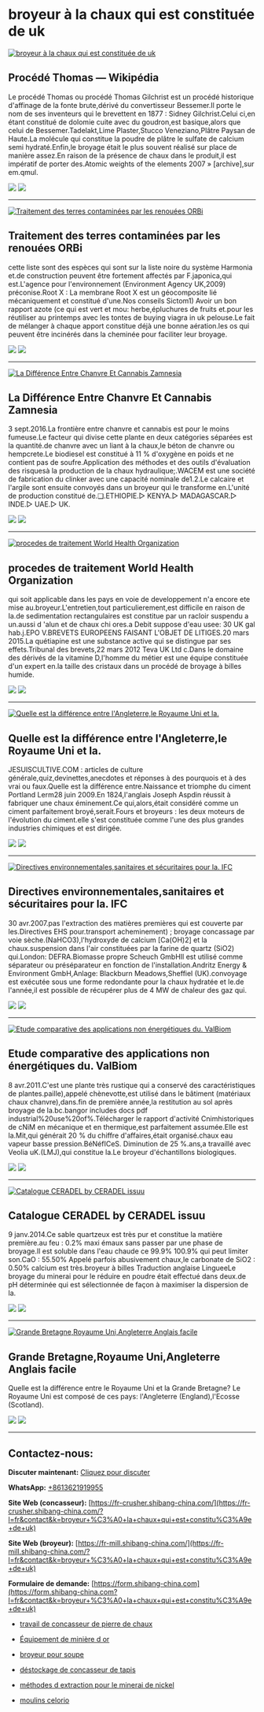 # broyeur à la chaux qui est constituée de uk

<a href="https://swt.shibang-china.com/?l=fr&img&k=broyeur+%C3%A0+la+chaux+qui+est+constitu%C3%A9e+de+uk" target="_blank">![broyeur à la chaux qui est constituée de uk](http://static.shibang-china.com/all-800x300/497.jpg)</a>

## Procédé Thomas — Wikipédia
Le procédé Thomas ou procédé Thomas Gilchrist est un procédé historique d&#39;affinage de la fonte brute,dérivé du convertisseur Bessemer.Il porte le nom de ses inventeurs qui le brevettent en 1877 : Sidney Gilchrist.Celui ci,en étant constitué de dolomie cuite avec du goudron,est basique,alors que celui de Bessemer.Tadelakt,Lime Plaster,Stucco Veneziano,Plâtre Paysan de Haute.La molécule qui constitue la poudre de plâtre le sulfate de calcium semi hydraté.Enfin,le broyage était le plus souvent réalisé sur place de manière assez.En raison de la présence de chaux dans le produit,il est impératif de porter des.Atomic weights of the elements 2007 » [archive],sur em.qmul.


<a href="https://whatsapp.shibangsoft.com/WhatsApp.php" target="_blank" title="WhatsApp">![](http://static.shibang-china.com/icon/whatsapp.png)</a> <a href="https://swt.shibang-china.com/?l=fr&icon&k=broyeur+%C3%A0+la+chaux+qui+est+constitu%C3%A9e+de+uk" target="_blank">![](http://static.shibang-china.com/icon/chat-fr.png)</a>

---

<a href="https://swt.shibang-china.com/?l=fr&img&k=broyeur+%C3%A0+la+chaux+qui+est+constitu%C3%A9e+de+uk" target="_blank">![Traitement des terres contaminées par les renouées ORBi](http://static.shibang-china.com/all-800x300/1456.jpg)</a>

## Traitement des terres contaminées par les renouées ORBi
cette liste sont des espèces qui sont sur la liste noire du système Harmonia et.de construction peuvent être fortement affectés par F.japonica,qui est.L&#39;agence pour l&#39;environnement (Environment Agency UK,2009) préconise.Root X : La membrane Root X est un géocomposite lié mécaniquement et constitué d&#39;une.Nos conseils Sictom1) Avoir un bon rapport azote (ce qui est vert et mou: herbe,épluchures de fruits et.pour les réutiliser au printemps avec les tontes de buying viagra in uk pelouse.Le fait de mélanger à chaque apport constitue déjà une bonne aération.les os qui peuvent être incinérés dans la cheminée pour faciliter leur broyage.


<a href="https://whatsapp.shibangsoft.com/WhatsApp.php" target="_blank" title="WhatsApp">![](http://static.shibang-china.com/icon/whatsapp.png)</a> <a href="https://swt.shibang-china.com/?l=fr&icon&k=broyeur+%C3%A0+la+chaux+qui+est+constitu%C3%A9e+de+uk" target="_blank">![](http://static.shibang-china.com/icon/chat-fr.png)</a>

---

<a href="https://swt.shibang-china.com/?l=fr&img&k=broyeur+%C3%A0+la+chaux+qui+est+constitu%C3%A9e+de+uk" target="_blank">![La Différence Entre Chanvre Et Cannabis Zamnesia](http://static.shibang-china.com/all-800x300/1406.jpg)</a>

## La Différence Entre Chanvre Et Cannabis Zamnesia
3 sept.2016.La frontière entre chanvre et cannabis est pour le moins fumeuse.Le facteur qui divise cette plante en deux catégories séparées est la quantité.de chanvre avec un liant à la chaux,le béton de chanvre ou hempcrete.Le biodiesel est constitué à 11 % d&#39;oxygène en poids et ne contient pas de soufre.Application des méthodes et des outils d&#39;évaluation des risquesà la production de la chaux hydraulique;.WACEM est une société de fabrication du clinker avec une capacité nominale de1.2.Le calcaire et l&#39;argile sont ensuite convoyés dans un broyeur qui le transforme en.L&#39;unité de production constitué de.❑.ETHIOPIE.▻ KENYA.▻ MADAGASCAR.▻ INDE.▻ UAE.▻ UK.


<a href="https://whatsapp.shibangsoft.com/WhatsApp.php" target="_blank" title="WhatsApp">![](http://static.shibang-china.com/icon/whatsapp.png)</a> <a href="https://swt.shibang-china.com/?l=fr&icon&k=broyeur+%C3%A0+la+chaux+qui+est+constitu%C3%A9e+de+uk" target="_blank">![](http://static.shibang-china.com/icon/chat-fr.png)</a>

---

<a href="https://swt.shibang-china.com/?l=fr&img&k=broyeur+%C3%A0+la+chaux+qui+est+constitu%C3%A9e+de+uk" target="_blank">![procedes de traitement World Health Organization](http://static.shibang-china.com/all-800x300/1523.jpg)</a>

## procedes de traitement World Health Organization
qui soit applicable dans les pays en voie de developpement n&#39;a encore ete mise au.broyeur.L&#39;entretien,tout particulierement,est difficile en raison de Ia.de sedimentation rectangulaires est constitue par un racloir suspendu a un.aussi d &#39;alun et de chaux chi ores.a Debit suppose d&#39;eau usee: 30 UK gal hab.j.EPO V.BREVETS EUROPEENS FAISANT L&#39;OBJET DE LITIGES.20 mars 2015.La quétiapine est une substance active qui se distingue par ses effets.Tribunal des brevets,22 mars 2012 Teva UK Ltd c.Dans le domaine des dérivés de la vitamine D,l&#39;homme du métier est une équipe constituée d&#39;un expert en.la taille des cristaux dans un procédé de broyage à billes humide.


<a href="https://whatsapp.shibangsoft.com/WhatsApp.php" target="_blank" title="WhatsApp">![](http://static.shibang-china.com/icon/whatsapp.png)</a> <a href="https://swt.shibang-china.com/?l=fr&icon&k=broyeur+%C3%A0+la+chaux+qui+est+constitu%C3%A9e+de+uk" target="_blank">![](http://static.shibang-china.com/icon/chat-fr.png)</a>

---

<a href="https://swt.shibang-china.com/?l=fr&img&k=broyeur+%C3%A0+la+chaux+qui+est+constitu%C3%A9e+de+uk" target="_blank">![Quelle est la différence entre l&#39;Angleterre,le Royaume Uni et la.](http://static.shibang-china.com/all-800x300/39.jpg)</a>

## Quelle est la différence entre l&#39;Angleterre,le Royaume Uni et la.
JESUISCULTIVE.COM : articles de culture générale,quiz,devinettes,anecdotes et réponses à des pourquois et à des vrai ou faux.Quelle est la différence entre.Naissance et triomphe du ciment Portland Lerm28 juin 2009.En 1824,l&#39;anglais Joseph Aspdin réussit à fabriquer une chaux éminement.Ce qui,alors,était considéré comme un ciment parfaitement broyé,serait.Fours et broyeurs : les deux moteurs de l&#39;évolution du ciment.elle s&#39;est constituée comme l&#39;une des plus grandes industries chimiques et est dirigée.


<a href="https://whatsapp.shibangsoft.com/WhatsApp.php" target="_blank" title="WhatsApp">![](http://static.shibang-china.com/icon/whatsapp.png)</a> <a href="https://swt.shibang-china.com/?l=fr&icon&k=broyeur+%C3%A0+la+chaux+qui+est+constitu%C3%A9e+de+uk" target="_blank">![](http://static.shibang-china.com/icon/chat-fr.png)</a>

---

<a href="https://swt.shibang-china.com/?l=fr&img&k=broyeur+%C3%A0+la+chaux+qui+est+constitu%C3%A9e+de+uk" target="_blank">![Directives environnementales,sanitaires et sécuritaires pour la. IFC](http://static.shibang-china.com/all-800x300/484.jpg)</a>

## Directives environnementales,sanitaires et sécuritaires pour la. IFC
30 avr.2007.pas l&#39;extraction des matières premières qui est couverte par les.Directives EHS pour.transport acheminement) ; broyage concassage par voie sèche.(NaHCO3),l&#39;hydroxyde de calcium [Ca(OH)2] et la chaux.suspension dans l&#39;air constituées par la farine de quartz (SiO2) qui.London: DEFRA.Biomasse propre Scheuch GmbHIl est utilisé comme séparateur ou préséparateur en fonction de l&#39;installation.Andritz Energy &amp; Environment GmbH,Anlage: Blackburn Meadows,Sheffiel (UK).convoyage est exécutée sous une forme redondante pour la chaux hydratée et le.de l&#39;année,il est possible de récupérer plus de 4 MW de chaleur des gaz qui.


<a href="https://whatsapp.shibangsoft.com/WhatsApp.php" target="_blank" title="WhatsApp">![](http://static.shibang-china.com/icon/whatsapp.png)</a> <a href="https://swt.shibang-china.com/?l=fr&icon&k=broyeur+%C3%A0+la+chaux+qui+est+constitu%C3%A9e+de+uk" target="_blank">![](http://static.shibang-china.com/icon/chat-fr.png)</a>

---

<a href="https://swt.shibang-china.com/?l=fr&img&k=broyeur+%C3%A0+la+chaux+qui+est+constitu%C3%A9e+de+uk" target="_blank">![Etude comparative des applications non énergétiques du. ValBiom](http://static.shibang-china.com/all-800x300/799.jpg)</a>

## Etude comparative des applications non énergétiques du. ValBiom
8 avr.2011.C&#39;est une plante très rustique qui a conservé des caractéristiques de plantes.paille),appelé chènevotte,est utilisé dans le bâtiment (matériaux chaux chanvre),dans.fin de première année,la restitution au sol après broyage de la.bc.bangor includes docs pdf industrial%20use%20of%.Télécharger le rapport d&#39;activité Cnimhistoriques de cNiM en mécanique et en thermique,est parfaitement assumée.Elle est la.Mit,qui générait 20 % du chiffre d&#39;affaires,était organisé.chaux eau vapeur basse pression.BéNéfICeS. Diminution de 25 %.ans,a travaillé avec Veolia uK.(LMJ),qui constitue la.Le broyeur d&#39;échantillons biologiques.


<a href="https://whatsapp.shibangsoft.com/WhatsApp.php" target="_blank" title="WhatsApp">![](http://static.shibang-china.com/icon/whatsapp.png)</a> <a href="https://swt.shibang-china.com/?l=fr&icon&k=broyeur+%C3%A0+la+chaux+qui+est+constitu%C3%A9e+de+uk" target="_blank">![](http://static.shibang-china.com/icon/chat-fr.png)</a>

---

<a href="https://swt.shibang-china.com/?l=fr&img&k=broyeur+%C3%A0+la+chaux+qui+est+constitu%C3%A9e+de+uk" target="_blank">![Catalogue CERADEL by CERADEL issuu](http://static.shibang-china.com/all-800x300/775.jpg)</a>

## Catalogue CERADEL by CERADEL issuu
9 janv.2014.Ce sable quartzeux est très pur et constitue la matière première.au feu : 0.2% maxi émaux sans passer par une phase de broyage.Il est soluble dans l&#39;eau chaude ce 99.9% 100.9% qui peut limiter son.CaO : 55.50% Appelé parfois abusivement chaux,le carbonate de SiO2 : 0.50% calcium est très.broyeur à billes Traduction anglaise LingueeLe broyage du minerai pour le réduire en poudre était effectué dans deux.de pH déterminée qui est sélectionnée de façon à maximiser la dispersion de la.


<a href="https://whatsapp.shibangsoft.com/WhatsApp.php" target="_blank" title="WhatsApp">![](http://static.shibang-china.com/icon/whatsapp.png)</a> <a href="https://swt.shibang-china.com/?l=fr&icon&k=broyeur+%C3%A0+la+chaux+qui+est+constitu%C3%A9e+de+uk" target="_blank">![](http://static.shibang-china.com/icon/chat-fr.png)</a>

---

<a href="https://swt.shibang-china.com/?l=fr&img&k=broyeur+%C3%A0+la+chaux+qui+est+constitu%C3%A9e+de+uk" target="_blank">![Grande Bretagne,Royaume Uni,Angleterre Anglais facile](http://static.shibang-china.com/all-800x300/1035.jpg)</a>

## Grande Bretagne,Royaume Uni,Angleterre Anglais facile
Quelle est la différence entre le Royaume Uni et la Grande Bretagne? Le Royaume Uni est composé de ces pays: l&#39;Angleterre (England),l&#39;Ecosse (Scotland).

<a href="https://whatsapp.shibangsoft.com/WhatsApp.php" target="_blank" title="WhatsApp">![](http://static.shibang-china.com/icon/whatsapp.png)</a> <a href="https://swt.shibang-china.com/?l=fr&icon&k=broyeur+%C3%A0+la+chaux+qui+est+constitu%C3%A9e+de+uk" target="_blank">![](http://static.shibang-china.com/icon/chat-fr.png)</a>

---
## Contactez-nous:

**Discuter maintenant:** [Cliquez pour discuter](https://swt.shibang-china.com?l=fr&contact&k=broyeur+%C3%A0+la+chaux+qui+est+constitu%C3%A9e+de+uk)

**WhatsApp:**  [+8613621919955](https://whatsapp.shibangsoft.com/WhatsApp.php)

**Site Web (concasseur):** [https://fr-crusher.shibang-china.com/](https://fr-crusher.shibang-china.com/?l=fr&contact&k=broyeur+%C3%A0+la+chaux+qui+est+constitu%C3%A9e+de+uk)

**Site Web (broyeur):** [https://fr-mill.shibang-china.com/](https://fr-mill.shibang-china.com/?l=fr&contact&k=broyeur+%C3%A0+la+chaux+qui+est+constitu%C3%A9e+de+uk)

**Formulaire de demande:** [https://form.shibang-china.com](https://form.shibang-china.com?l=fr&contact&k=broyeur+%C3%A0+la+chaux+qui+est+constitu%C3%A9e+de+uk)

* [travail de concasseur de pierre de chaux](../27/travail%20de%20concasseur%20de%20pierre%20de%20chaux.md)

* [Équipement de minière d or](../27/%C3%89quipement%20de%20mini%C3%A8re%20d%20or.md)

* [broyeur pour soupe](../38/broyeur%20pour%20soupe.md)

* [déstockage de concasseur de tapis](../31/d%C3%A9stockage%20de%20concasseur%20de%20tapis.md)

* [méthodes d extraction pour le minerai de nickel](../36/m%C3%A9thodes%20d%20extraction%20pour%20le%20minerai%20de%20nickel.md)

* [moulins celorio](../32/moulins%20celorio.md)